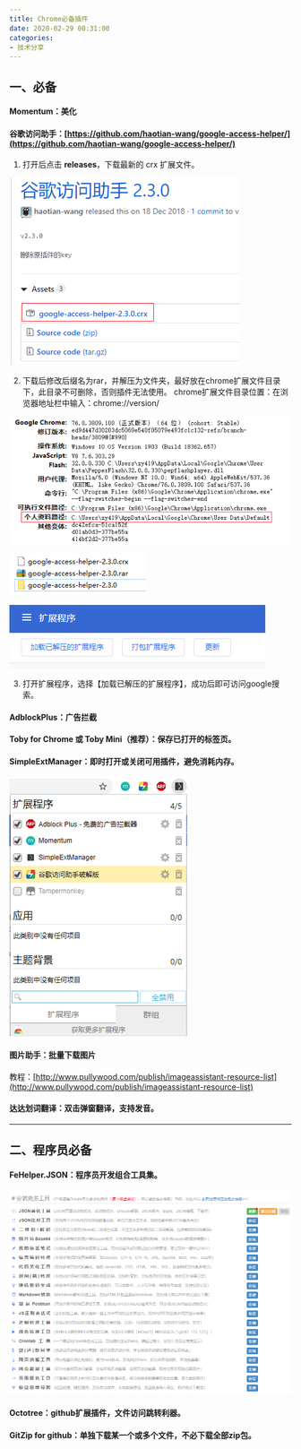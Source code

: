 ```yaml
---
title: Chrome必备插件
date: 2020-02-29 00:31:00
categories:
- 技术分享
---
```


## 一、必备

#### Momentum：美化

#### 谷歌访问助手：[https://github.com/haotian-wang/google-access-helper/](https://github.com/haotian-wang/google-access-helper/)

<!-- more -->

1. 打开后点击 **releases**，下载最新的 crx 扩展文件。

![谷歌访问助手](chrome-plugin/1.png "谷歌访问助手")

2. 下载后修改后缀名为rar，并解压为文件夹，最好放在chrome扩展文件目录下，此目录不可删除，否则插件无法使用。
chrome扩展文件目录位置：在浏览器地址栏中输入：chrome://version/

![chrome扩展文件目录位置](chrome-plugin/2.png "chrome扩展文件目录位置")

![chrome扩展文件目录位置](chrome-plugin/3.png "chrome扩展文件目录位置")

![chrome扩展文件目录位置](chrome-plugin/4.png "chrome扩展文件目录位置")

3. 打开扩展程序，选择【加载已解压的扩展程序】，成功后即可访问google搜索。

#### AdblockPlus：广告拦截

#### Toby for Chrome 或 Toby Mini（推荐）：保存已打开的标签页。

#### SimpleExtManager：即时打开或关闭可用插件，避免消耗内存。

![SimpleExtManager](chrome-plugin/5.png "SimpleExtManager")

#### 图片助手：批量下载图片

教程：[http://www.pullywood.com/publish/imageassistant-resource-list](http://www.pullywood.com/publish/imageassistant-resource-list)

#### 达达划词翻译：双击弹窗翻译，支持发音。

---

## 二、程序员必备

#### FeHelper.JSON：程序员开发组合工具集。

![FeHelper.JSON](chrome-plugin/6.png "FeHelper.JSON")

#### Octotree：github扩展插件，文件访问跳转利器。

#### GitZip for github：单独下载某一个或多个文件，不必下载全部zip包。
